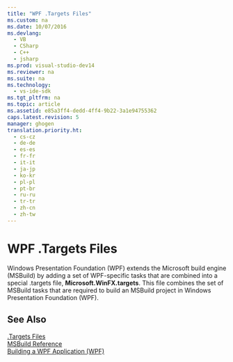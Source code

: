 ```yaml
---
title: "WPF .Targets Files"
ms.custom: na
ms.date: 10/07/2016
ms.devlang: 
  - VB
  - CSharp
  - C++
  - jsharp
ms.prod: visual-studio-dev14
ms.reviewer: na
ms.suite: na
ms.technology: 
  - vs-ide-sdk
ms.tgt_pltfrm: na
ms.topic: article
ms.assetid: e85a3ff4-dedd-4ff4-9b22-3a1e94755362
caps.latest.revision: 5
manager: ghogen
translation.priority.ht: 
  - cs-cz
  - de-de
  - es-es
  - fr-fr
  - it-it
  - ja-jp
  - ko-kr
  - pl-pl
  - pt-br
  - ru-ru
  - tr-tr
  - zh-cn
  - zh-tw
---
```

# WPF .Targets Files
Windows Presentation Foundation (WPF) extends the Microsoft build engine (MSBuild) by adding a set of WPF-specific tasks that are combined into a special .targets file, **Microsoft.WinFX.targets**. This file combines the set of MSBuild tasks that are required to build an MSBuild project in Windows Presentation Foundation (WPF).  
  
## See Also  
 [.Targets Files](../VS_IDE/MSBuild-.Targets-Files.md)   
 [MSBuild Reference](../VS_IDE/MSBuild-Reference.md)   
 [Building a WPF Application (WPF)](../Topic/Building%20a%20WPF%20Application%20\(WPF\).md)
